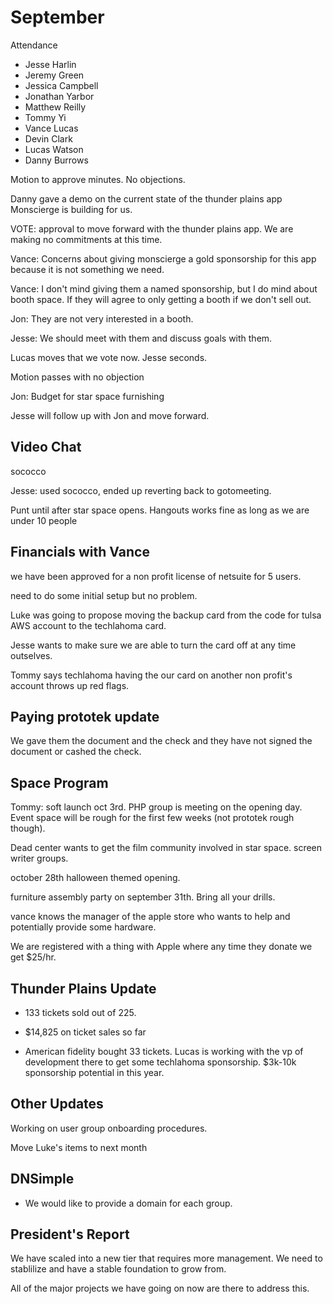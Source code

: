 # September

Attendance
* Jesse Harlin
* Jeremy Green
* Jessica Campbell
* Jonathan Yarbor
* Matthew Reilly
* Tommy Yi
* Vance Lucas
* Devin Clark
* Lucas Watson
* Danny Burrows

Motion to approve minutes. No objections.

Danny gave a demo on the current state of the thunder plains app Monscierge is building for us.

VOTE: approval to move forward with the thunder plains app. We are making no commitments at this time.

Vance: Concerns about giving monscierge a gold sponsorship for this app because it is not something we need.

Vance: I don't mind giving them a named sponsorship, but I do mind about booth space. If they will agree to only getting a booth if we don't sell out.

Jon: They are not very interested in a booth.

Jesse: We should meet with them and discuss goals with them.

Lucas moves that we vote now. Jesse seconds.

Motion passes with no objection

Jon: Budget for star space furnishing

Jesse will follow up with Jon and move forward.

## Video Chat

sococco

Jesse: used sococco, ended up reverting back to gotomeeting.

Punt until after star space opens. Hangouts works fine as long as we are under 10 people

## Financials with Vance

we have been approved for a non profit license of netsuite for 5 users.

need to do some initial setup but no problem.

Luke was going to propose moving the backup card from the code for tulsa AWS account to the techlahoma card.

Jesse wants to make sure we are able to turn the card off at any time outselves.

Tommy says techlahoma having the our card on another non profit's account throws up red flags.

## Paying prototek update
We gave them the document and the check and they have not signed the document or cashed the check.

## Space Program

Tommy: soft launch oct 3rd. PHP group is meeting on the opening day. Event space will be rough for the first few weeks (not prototek rough though).

Dead center wants to get the film community involved in star space. screen writer groups.

october 28th halloween themed opening.

furniture assembly party on september 31th. Bring all your drills.

vance knows the manager of the apple store who wants to help and potentially provide some hardware.

We are registered with a thing with Apple where any time they donate we get $25/hr.

## Thunder Plains Update

* 133 tickets sold out of 225.

* $14,825 on ticket sales so far

* American fidelity bought 33 tickets. Lucas is working with the vp of development there to get some techlahoma sponsorship. $3k-10k sponsorship potential in this year.

## Other Updates

Working on user group onboarding procedures.

Move Luke's items to next month

## DNSimple
* We would like to provide a domain for each group.

## President's Report

We have scaled into a new tier that requires more management. We need to stablilize and have a stable foundation to grow from.

All of the major projects we have going on now are there to address this.
